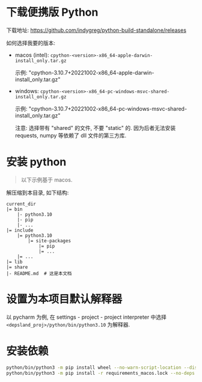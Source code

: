 # 下载便携版 Python

下载地址: https://github.com/indygreg/python-build-standalone/releases

如何选择我要的版本:

- macos (intel): `cpython-<version>-x86_64-apple-darwin-install_only.tar.gz`

    示例: "cpython-3.10.7+20221002-x86_64-apple-darwin-install_only.tar.gz"

- windows: `cpython-<version>-x86_64-pc-windows-msvc-shared-install_only.tar.gz`

    示例: "cpython-3.10.7+20221002-x86_64-pc-windows-msvc-shared-install_only.tar.gz"

    注意: 选择带有 "shared" 的文件, 不要 "static" 的. 因为后者无法安装 requests, numpy 等依赖了 dll 文件的第三方库.

# 安装 python

> 以下示例基于 macos.

解压缩到本目录, 如下结构:

```
current_dir
|= bin
    |- python3.10
    |- pip
    |- ...
|= include
    |= python3.10
        |= site-packages
            |= pip
            |= ...
    |= ...
|= lib
|= share
|- README.md  # 这是本文档
```

# 设置为本项目默认解释器

以 pycharm 为例, 在 settings - project - project interpreter 中选择 `<depsland_proj>/python/bin/python3.10` 为解释器.

# 安装依赖

```sh
python/bin/python3 -m pip install wheel --no-warn-script-location --disable-pip-version-check
python/bin/python3 -m pip install -r requirements_macos.lock --no-deps --no-warn-script-location --disable-pip-version-check
```
